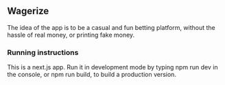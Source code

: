 ## Wagerize

The idea of the app is to be a casual and fun betting platform, without the hassle of real money, or printing fake money.

### Running instructions

This is a next.js app. Run it in development mode by typing npm run dev in the console, or npm run build, to build a
production version.
